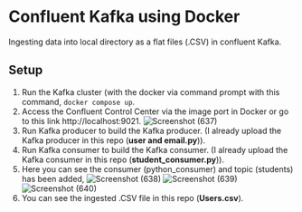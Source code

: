 # Confluent Kafka using Docker
Ingesting data into local directory as a flat files (.CSV) in confluent Kafka.
## Setup 
1. Run the Kafka cluster (with the docker via command prompt with this command, `docker compose up`.
2. Access the Confluent Control Center via the image port in Docker or go to this link http://localhost:9021.
   ![Screenshot (637)](https://user-images.githubusercontent.com/124119569/228171240-fcd49db2-dadb-4aa6-8bf3-4ea3ba16fff6.png)
3. Run Kafka producer to build the Kafka producer. (I already upload the Kafka producer in this repo (**user and email.py**)).
4. Run Kafka consumer to build the Kafka consumer. (I already upload the Kafka consumer in this repo (**student_consumer.py**)).
5. Here you can see the consumer (python_consumer) and topic (students) has been added,
   ![Screenshot (638)](https://user-images.githubusercontent.com/124119569/228173650-57347970-4bf5-4879-8c71-c46ba8bf321d.png)
   ![Screenshot (639)](https://user-images.githubusercontent.com/124119569/228173682-2e19d992-eb96-48ee-b3cf-090d065cd773.png)
   ![Screenshot (640)](https://user-images.githubusercontent.com/124119569/228173697-2cd6407e-b5ed-4bbe-92f2-3b004928902b.png)
6. You can see the ingested .CSV file in this repo (**Users.csv**).
